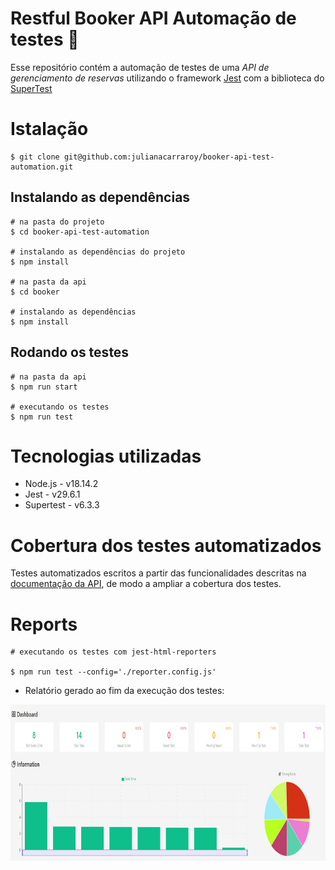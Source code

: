 # Restful Booker API Automação de testes 🚀

Esse repositório contém a automação de testes de uma *API de gerenciamento de reservas* utilizando o framework [Jest](https://jestjs.io/)  com a biblioteca do [SuperTest](https://www.npmjs.com/package/supertest)

# Istalação 

```
$ git clone git@github.com:julianacarraroy/booker-api-test-automation.git
```
## Instalando as dependências 

```
# na pasta do projeto
$ cd booker-api-test-automation

# instalando as dependências do projeto
$ npm install

# na pasta da api
$ cd booker

# instalando as dependências
$ npm install

```

## Rodando os testes

```
# na pasta da api
$ npm run start

# executando os testes
$ npm run test

```

# Tecnologias utilizadas 

* Node.js - v18.14.2
* Jest - v29.6.1
* Supertest - v6.3.3

# Cobertura dos testes automatizados 
Testes automatizados escritos a partir das funcionalidades descritas na [documentação da API](https://restful-booker.herokuapp.com/apidoc/index.html), de modo a ampliar a cobertura dos testes.

# Reports 
```
# executando os testes com jest-html-reporters

$ npm run test --config='./reporter.config.js' 
```
* Relatório gerado ao fim da execução dos testes:
  

<img src="./imagens/git.jpg" width="1000px" height="250px">

